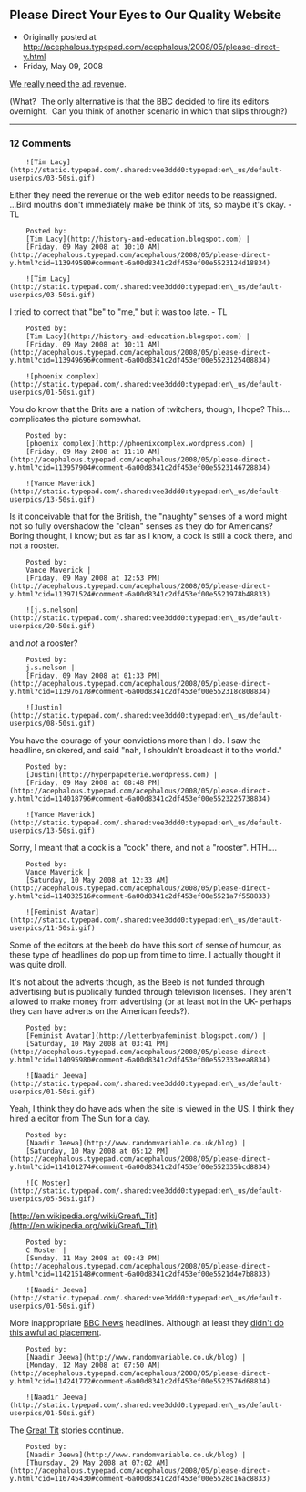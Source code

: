 ## Please Direct Your Eyes to Our Quality Website

 * Originally posted at http://acephalous.typepad.com/acephalous/2008/05/please-direct-y.html
 * Friday, May 09, 2008



[We really need the ad revenue](http://news.bbc.co.uk/2/hi/science/nature/7390109.stm).

(What?  The only alternative is that the BBC decided to fire its editors overnight.  Can you think of another scenario in which that slips through?)

		

* * *

### 12 Comments 

		

                
[]()

	

		![Tim Lacy](http://static.typepad.com/.shared:vee3ddd0:typepad:en\_us/default-userpics/03-50si.gif)
	

	

		

Either they need the revenue or the web editor needs to be reassigned. ...Bird mouths don't immediately make be think of tits, so maybe it's okay. - TL

	

		Posted by:
		[Tim Lacy](http://history-and-education.blogspot.com) |
		[Friday, 09 May 2008 at 10:10 AM](http://acephalous.typepad.com/acephalous/2008/05/please-direct-y.html?cid=113949580#comment-6a00d8341c2df453ef00e5523124d18834)

[]()

	

		![Tim Lacy](http://static.typepad.com/.shared:vee3ddd0:typepad:en\_us/default-userpics/03-50si.gif)
	

	

		

I tried to correct that "be" to "me," but it was too late. - TL

	

		Posted by:
		[Tim Lacy](http://history-and-education.blogspot.com) |
		[Friday, 09 May 2008 at 10:11 AM](http://acephalous.typepad.com/acephalous/2008/05/please-direct-y.html?cid=113949696#comment-6a00d8341c2df453ef00e5523125408834)

[]()

	

		![phoenix complex](http://static.typepad.com/.shared:vee3ddd0:typepad:en\_us/default-userpics/01-50si.gif)
	

	

		

You do know that the Brits are a nation of twitchers, though, I hope?  This... complicates the picture somewhat.

	

		Posted by:
		[phoenix complex](http://phoenixcomplex.wordpress.com) |
		[Friday, 09 May 2008 at 11:10 AM](http://acephalous.typepad.com/acephalous/2008/05/please-direct-y.html?cid=113957904#comment-6a00d8341c2df453ef00e5523146728834)

[]()

	

		![Vance Maverick](http://static.typepad.com/.shared:vee3ddd0:typepad:en\_us/default-userpics/13-50si.gif)
	

	

		

Is it conceivable that for the British, the "naughty" senses of a word might not so fully overshadow the "clean" senses as they do for Americans?  Boring thought, I know; but as far as I know, a cock is still a cock there, and not a rooster.

	

		Posted by:
		Vance Maverick |
		[Friday, 09 May 2008 at 12:53 PM](http://acephalous.typepad.com/acephalous/2008/05/please-direct-y.html?cid=113971524#comment-6a00d8341c2df453ef00e5521978b48833)

[]()

	

		![j.s.nelson](http://static.typepad.com/.shared:vee3ddd0:typepad:en\_us/default-userpics/20-50si.gif)
	

	

		

and _not_ a rooster?

	

		Posted by:
		j.s.nelson |
		[Friday, 09 May 2008 at 01:33 PM](http://acephalous.typepad.com/acephalous/2008/05/please-direct-y.html?cid=113976178#comment-6a00d8341c2df453ef00e552318c808834)

[]()

	

		![Justin](http://static.typepad.com/.shared:vee3ddd0:typepad:en\_us/default-userpics/08-50si.gif)
	

	

		

You have the courage of your convictions more than I do.  I saw the headline, snickered, and said "nah, I shouldn't broadcast it to the world."

	

		Posted by:
		[Justin](http://hyperpapeterie.wordpress.com) |
		[Friday, 09 May 2008 at 08:48 PM](http://acephalous.typepad.com/acephalous/2008/05/please-direct-y.html?cid=114018796#comment-6a00d8341c2df453ef00e5523225738834)

[]()

	

		![Vance Maverick](http://static.typepad.com/.shared:vee3ddd0:typepad:en\_us/default-userpics/13-50si.gif)
	

	

		

Sorry, I meant that a cock is a "cock" there, and not a "rooster".  HTH....

	

		Posted by:
		Vance Maverick |
		[Saturday, 10 May 2008 at 12:33 AM](http://acephalous.typepad.com/acephalous/2008/05/please-direct-y.html?cid=114032516#comment-6a00d8341c2df453ef00e5521a7f558833)

[]()

	

		![Feminist Avatar](http://static.typepad.com/.shared:vee3ddd0:typepad:en\_us/default-userpics/11-50si.gif)
	

	

		

Some of the editors at the beeb do have this sort of sense of humour, as these type of headlines do pop up from time to time. I actually thought it was quite droll.

It's not about the adverts though, as the Beeb is not funded through advertising but is publically funded through television licenses. They aren't allowed to make money from advertising (or at least not in the UK- perhaps they can have adverts on the American feeds?).

	

		Posted by:
		[Feminist Avatar](http://letterbyafeminist.blogspot.com/) |
		[Saturday, 10 May 2008 at 03:41 PM](http://acephalous.typepad.com/acephalous/2008/05/please-direct-y.html?cid=114095980#comment-6a00d8341c2df453ef00e552333eea8834)

[]()

	

		![Naadir Jeewa](http://static.typepad.com/.shared:vee3ddd0:typepad:en\_us/default-userpics/01-50si.gif)
	

	

		

Yeah, I think they do have ads when the site is viewed in the US. I think they hired a editor from The Sun for a day.

	

		Posted by:
		[Naadir Jeewa](http://www.randomvariable.co.uk/blog) |
		[Saturday, 10 May 2008 at 05:12 PM](http://acephalous.typepad.com/acephalous/2008/05/please-direct-y.html?cid=114101274#comment-6a00d8341c2df453ef00e552335bcd8834)

[]()

	

		![C Moster](http://static.typepad.com/.shared:vee3ddd0:typepad:en\_us/default-userpics/05-50si.gif)
	

	

		

[http://en.wikipedia.org/wiki/Great\_Tit](http://en.wikipedia.org/wiki/Great\_Tit)

	

		Posted by:
		C Moster |
		[Sunday, 11 May 2008 at 09:43 PM](http://acephalous.typepad.com/acephalous/2008/05/please-direct-y.html?cid=114215148#comment-6a00d8341c2df453ef00e5521d4e7b8833)

[]()

	

		![Naadir Jeewa](http://static.typepad.com/.shared:vee3ddd0:typepad:en\_us/default-userpics/01-50si.gif)
	

	

		

More inappropriate [BBC News](http://news.bbc.co.uk/1/hi/uk\_politics/7358335.stm) headlines. Although at least they [didn't do this awful ad placement](http://www.theregister.co.uk/2008/05/12/telegraph\_burma/).  

	

		Posted by:
		[Naadir Jeewa](http://www.randomvariable.co.uk/blog) |
		[Monday, 12 May 2008 at 07:50 AM](http://acephalous.typepad.com/acephalous/2008/05/please-direct-y.html?cid=114241772#comment-6a00d8341c2df453ef00e5523576d68834)

[]()

	

		![Naadir Jeewa](http://static.typepad.com/.shared:vee3ddd0:typepad:en\_us/default-userpics/01-50si.gif)
	

	

		

The [Great Tit](http://www.theregister.co.uk/2008/05/29/bbc\_related\_link/) stories continue.

	

		Posted by:
		[Naadir Jeewa](http://www.randomvariable.co.uk/blog) |
		[Thursday, 29 May 2008 at 07:02 AM](http://acephalous.typepad.com/acephalous/2008/05/please-direct-y.html?cid=116745430#comment-6a00d8341c2df453ef00e5528c16ac8833)

		

        
